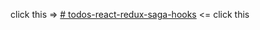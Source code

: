 click this => [# todos-react-redux-saga-hooks](https://goodoose.github.io/todos-react-redux-saga-hooks/.) <= click this
